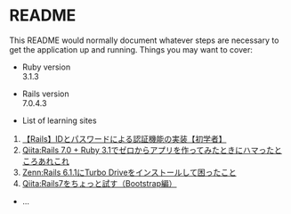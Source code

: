 # README

This README would normally document whatever steps are necessary to get the
application up and running.
Things you may want to cover:

* Ruby version   
  3.1.3  

* Rails version   
  7.0.4.3   

* List of learning sites   
1. [【Rails】IDとパスワードによる認証機能の実装【初学者】](https://autovice.jp/articles/168)
1. [Qiita:Rails 7.0 + Ruby 3.1でゼロからアプリを作ってみたときにハマったところあれこれ](https://qiita.com/jnchito/items/5c41a7031404c313da1f)
1. [Zenn:Rails 6.1.1にTurbo Driveをインストールして困ったこと](https://zenn.dev/satococoa/articles/95122320f1ca87)
1. [Qiita:Rails7をちょっと試す（Bootstrap編）](https://qiita.com/suketa/items/e6a37cc0b466768edf57)
* ...
